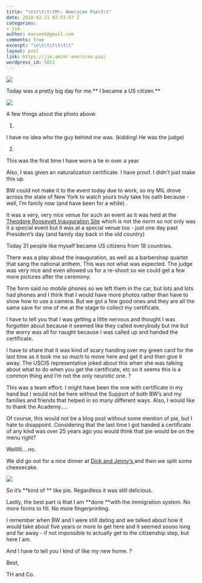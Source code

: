 ```yaml
---
title: "\n\t\t\t\tMr. American Pie\t\t"
date: 2018-02-21 02:51:57 Z
categories:
- jim
author: macseek@gmail.com
comments: true
excerpt: "\n\t\t\t\t\t\t"
layout: post
link: https://jim.am/mr-american-pie/
wordpress_id: 5011
---
```


![](http://jim.am/wp-content/uploads/2018/02/null-15.jpeg)




Today was a pretty big day for me.** I became a US citizen.**




![](http://jim.am/wp-content/uploads/2018/02/null-16.jpeg)




A few things about the photo above:






  1. 


I have no idea who the guy behind me was. (kidding! He was the judge)





  2. 


This was the first time I have worn a tie in over a year







Also, I was given an naturalization certificate. I have proof. I didn’t just make this up.




BW could not make it to the event today due to work, so my MIL drove across the state of New York to watch yours truly take his oath because - well, I’m family now (and have been for a while) .




It was a very, very nice venue for such an event as it was held at the [Theodore Roosevelt Inauguration Site](https://www.trsite.org/) which is not the norm so not only was it a special event but it was at a special venue too - just one day past President’s day (and family day back in the old country)




Today 31 people like myself became US citizens from 18 countries.




There was a play about the inauguration, as well as a barbershop quartet that sang the national anthem. This was not what was expected. The judge was very nice and even allowed us for a re-shoot so we could get a few more pictures after the ceremony.




The form said no mobile phones so we left them in the car, but lots and lots had phones and I think that I would have more photos rather than have to show how to use a camera. But we got a few good ones and they are all the same save for one of me at the stage to collect my certificate.




I have to tell you that I was getting a little nervous and thought I was forgotten about because it seemed like they called everybody but me but the worry was all for naught because I was called up and handed the certificate.




I have to share that it was kind of scary handing over my green card for the last time as it took me so much to move here and get it and then give it away. The USCIS representative joked about this when she was talking about what to do when you get the certificate, etc so it seems this is a common thing and I’m not the only neurotic one. ?




This was a team effort. I might have been the one with certificate in my hand but I would not be here without the Support of both BW’s and my families and friends that helped in so many different ways. Also, I would like to thank the Academy…..




Of course, this would not be a blog post without some mention of pie, but I hate to disappoint. Considering that the last time I got handed a certificate of any kind was over 25 years ago you would think that pie would be on the menu right?




Wellllll….no.




We did go out for a nice dinner at [Dick and Jenny’s ](http://www.dickandjennysny.com/)and then we split some cheesecake.




![](http://jim.am/wp-content/uploads/2018/02/null-17.jpeg)




So it’s **kind of ** like pie. Regardless it was still delicious.




Lastly, the best part is that I am **done **with the immigration system. No more forms to fill. No more fingerprinting.




I remember when BW and I were still dating and we talked about how it would take about five years or more to get here and it seemed soooo long and far away - if not impossible to actually get to the citizenship step, but here I am.




And I have to tell you I kind of like my new home. ?




Best,




TH and Co.


		
